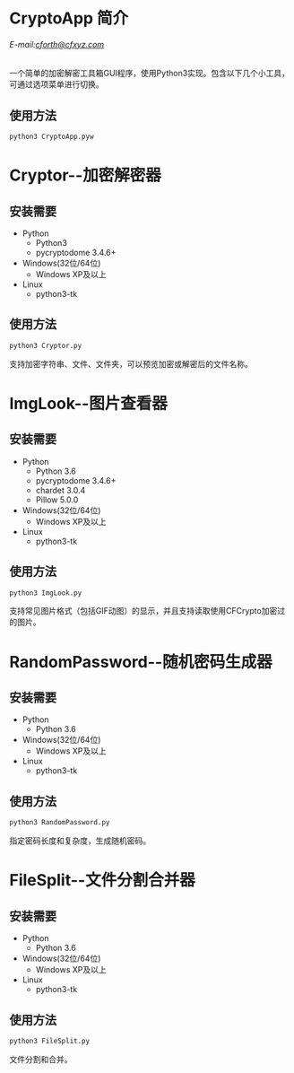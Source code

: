 # CryptoApp 简介

###### E-mail:cforth@cfxyz.com

一个简单的加密解密工具箱GUI程序，使用Python3实现。包含以下几个小工具，可通过选项菜单进行切换。

## 使用方法

```bash
python3 CryptoApp.pyw
```

Cryptor--加密解密器
=====================

## 安装需要

* Python
    * Python3
    * pycryptodome 3.4.6+
* Windows(32位/64位)
    * Windows XP及以上
* Linux
    * python3-tk
    
## 使用方法

```bash
python3 Cryptor.py
```
支持加密字符串、文件、文件夹，可以预览加密或解密后的文件名称。


ImgLook--图片查看器
=====================

## 安装需要

* Python
    * Python 3.6
    * pycryptodome 3.4.6+
    * chardet 3.0.4
    * Pillow 5.0.0
* Windows(32位/64位)
    * Windows XP及以上
* Linux
    * python3-tk
    
## 使用方法

```bash
python3 ImgLook.py
```
支持常见图片格式（包括GIF动图）的显示，并且支持读取使用CFCrypto加密过的图片。


RandomPassword--随机密码生成器
=====================

## 安装需要

* Python
    * Python 3.6
* Windows(32位/64位)
    * Windows XP及以上
* Linux
    * python3-tk
    
## 使用方法

```bash
python3 RandomPassword.py
```
指定密码长度和复杂度，生成随机密码。


FileSplit--文件分割合并器
=====================

## 安装需要

* Python
    * Python 3.6
* Windows(32位/64位)
    * Windows XP及以上
* Linux
    * python3-tk
    
## 使用方法

```bash
python3 FileSplit.py
```
文件分割和合并。